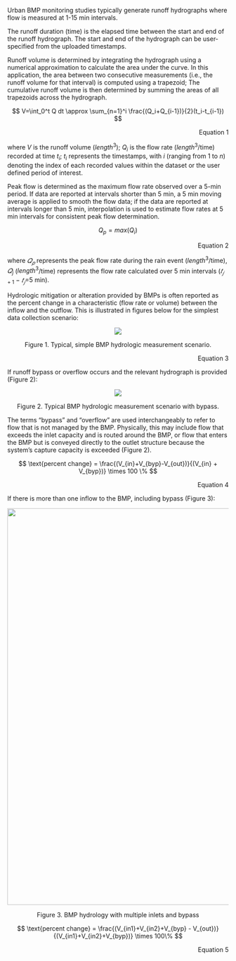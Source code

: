 Urban BMP monitoring studies typically generate runoff hydrographs where flow is measured at 1-15 min intervals.

The runoff duration (time) is the elapsed time between the start and end of the runoff hydrograph. The start and end of the hydrograph can be user-specified from the uploaded timestamps.

Runoff volume is determined by integrating the hydrograph using a numerical approximation to calculate the area under the curve. In this application, the area between two consecutive measurements (i.e., the runoff volume for that interval) is computed using a trapezoid; The cumulative runoff volume is then determined by summing the areas of all trapezoids across the hydrograph.

$$ V=\int_0^t Q dt \approx \sum_{n=1}^i \frac{(Q_i+Q_{i-1})}{2}(t_i-t_{i-1}) $$

<div align="right"> 
Equation 1
</div>

where $V$ is the runoff volume ($length^3$); $Q_i$ is the flow rate ($length^3$/time) recorded at time $t_i$; $t_i$ represents the timestamps, with $i$ (ranging from $1$ to $n$) denoting the index of each recorded values within the dataset or the user defined period of interest.

Peak flow is determined as the maximum flow rate observed over a 5-min period. If data are reported at intervals shorter than 5 min, a 5 min moving average is applied to smooth the flow data; if the data are reported at intervals longer than 5 min, interpolation is used to estimate flow rates at 5 min intervals for consistent peak flow determination.

$$ Q_p=max(Q_i )$$
<div align="right"> 
Equation 2
</div>

where $𝑄_{𝑝}$ represents the peak flow rate during the rain event ($length^3$/time), $𝑄_j$ ($length^3$/time) represents the flow rate calculated over 5 min intervals ($𝑡_{𝑗+1}$ − $𝑡_𝑗$=5 min).

Hydrologic mitigation or alteration provided by BMPs is often reported as the percent change in a characteristic (flow rate or volume) between the inflow and the outflow. This is illustrated in figures below for the simplest data collection scenario:

<p align="center">
  <img src="https://user-images.githubusercontent.com/55409702/228071181-d4008432-2b9e-42f7-a9a6-4744d9239f1b.png" />
</p>

$$\text{Figure 1. Typical, simple BMP hydrologic measurement scenario.}$$
<div align="right"> 
Equation 3
</div>

If runoff bypass or overflow occurs and the relevant hydrograph is provided (Figure 2):

<p align="center">
  <img src="https://user-images.githubusercontent.com/55409702/228077002-427ef5b0-dc90-4b0e-9f92-644f408d2a77.png" />
</p>

$$\text{Figure 2. Typical BMP hydrologic measurement scenario with bypass.}$$

The terms “bypass” and “overflow” are used interchangeably to refer to flow that is not managed by the BMP. Physically, this may include flow that exceeds the inlet capacity and is routed around the BMP, or flow that enters the BMP but is conveyed directly to the outlet structure because the system’s capture capacity is exceeded (Figure 2).

$$ \text{percent change} = \frac{(V_{in}+V_{byp}-V_{out})}{(V_{in} + V_{byp})}  \times 100 \% $$
<div align="right"> 
Equation 4
</div>

If there is more than one inflow to the BMP, including bypass (Figure 3):

<p align="center">
  <img src="https://user-images.githubusercontent.com/55409702/229169339-5514e028-4ab6-46d8-b36e-2c6da329d17f.png" width = "900" />
</p>

$$\text{Figure 3. BMP hydrology with multiple inlets and bypass}$$


$$ \text{percent change} = \frac{(V_{in1}+V_{in2}+V_{byp} - V_{out})}{(V_{in1}+V_{in2}+V_{byp})} \times 100\% $$ 
<div align="right"> 
Equation 5
</div>

